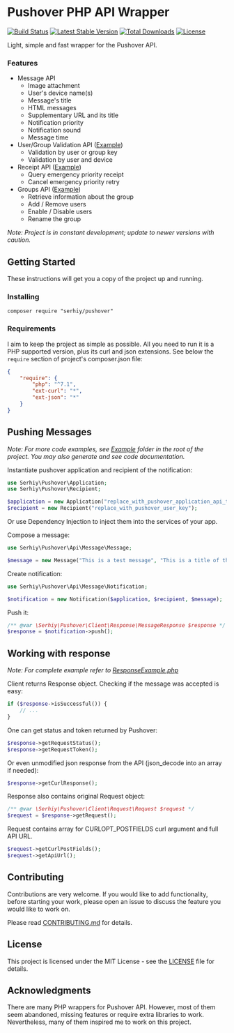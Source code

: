 # Pushover PHP API Wrapper

[![Build Status](https://travis-ci.org/slunak/pushover-php.svg?branch=master)](https://travis-ci.org/slunak/pushover-php)
[![Latest Stable Version](https://poser.pugx.org/serhiy/pushover/v)](https://packagist.org/packages/serhiy/pushover)
[![Total Downloads](https://poser.pugx.org/serhiy/pushover/downloads)](https://packagist.org/packages/serhiy/pushover)
[![License](https://poser.pugx.org/serhiy/pushover/license)](LICENSE)

Light, simple and fast wrapper for the Pushover API.

### Features
- Message API
  - Image attachment
  - User's device name(s)
  - Message's title
  - HTML messages
  - Supplementary URL and its title
  - Notification priority
  - Notification sound
  - Message time
- User/Group Validation API ([Example](Example/UserGroupValidationExample.php))
  - Validation by user or group key
  - Validation by user and device
- Receipt API ([Example](Example/ReceiptExample.php))
  - Query emergency priority receipt
  - Cancel emergency priority retry
- Groups API ([Example](Example/GroupsExample.php))
  - Retrieve information about the group
  - Add / Remove users
  - Enable / Disable users
  - Rename the group

*Note: Project is in constant development; update to newer versions with caution.*

## Getting Started

These instructions will get you a copy of the project up and running.

### Installing

```
composer require "serhiy/pushover"
```

### Requirements

I aim to keep the project as simple as possible. All you need to run it is a PHP supported version,
plus its curl and json extensions. See below the `require` section of project's composer.json file:

```json
{
    "require": {
        "php": "^7.1",
        "ext-curl": "*",
        "ext-json": "*"
    }
}
```

## Pushing Messages

*Note: For more code examples, see [Example](Example) folder in the root of the project. You may also generate and see code documentation.*

Instantiate pushover application and recipient of the notification:

```php
use Serhiy\Pushover\Application;
use Serhiy\Pushover\Recipient;

$application = new Application("replace_with_pushover_application_api_token");
$recipient = new Recipient("replace_with_pushover_user_key");
```

Or use Dependency Injection to inject them into the services of your app.

Compose a message:

```php
use Serhiy\Pushover\Api\Message\Message;

$message = new Message("This is a test message", "This is a title of the message");
```

Create notification:

```php
use Serhiy\Pushover\Api\Message\Notification;

$notification = new Notification($application, $recipient, $message);
```
        
Push it:

```php
/** @var \Serhiy\Pushover\Client\Response\MessageResponse $response */
$response = $notification->push();
```

## Working with response

*Note: For complete example refer to [ResponseExample.php](Example/ResponseExample.php)*

Client returns Response object. Checking if the message was accepted is easy:

```php
if ($response->isSuccessful()) {
    // ...
}
```

One can get status and token returned by Pushover:

```php
$response->getRequestStatus();
$response->getRequestToken();
```

Or even unmodified json response from the API (json_decode into an array if needed):

```php
$response->getCurlResponse();
``` 

Response also contains original Request object:

```php
/** @var \Serhiy\Pushover\Client\Request\Request $request */
$request = $response->getRequest();
```

Request contains array for CURLOPT_POSTFIELDS curl argument and full API URL.
        
```php
$request->getCurlPostFields();
$request->getApiUrl();
``` 

## Contributing

Contributions are very welcome. If you would like to add functionality, before starting your work,
please open an issue to discuss the feature you would like to work on.

Please read [CONTRIBUTING.md](CONTRIBUTING.md) for details.

## License

This project is licensed under the MIT License - see the [LICENSE](LICENSE) file for details.

## Acknowledgments

There are many PHP wrappers for Pushover API. However, most of them seem abandoned, missing features
or require extra libraries to work. Nevertheless, many of them inspired me to work on this project.
